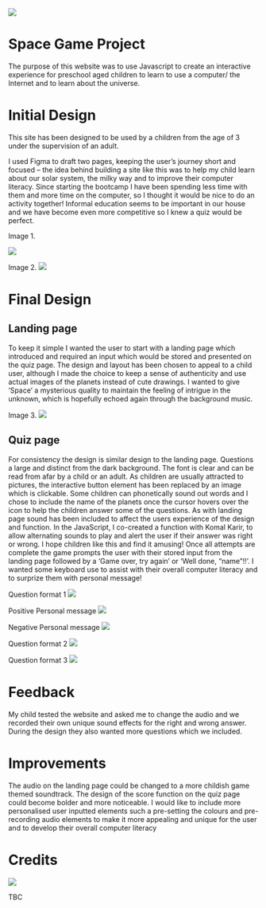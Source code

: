 <img src= "assets/images/multiple_devices.PNG">
<br>

# Space Game Project

The purpose of this website was to use Javascript to create an interactive experience for preschool aged children to learn to use a computer/ the Internet and to learn about the universe.

# Initial Design 

This site has been designed to be used by a children from the age of 3 under the supervision of an adult. 

I used Figma to draft two pages, keeping the user’s journey short and focused – the idea behind building a site like this was to help my child learn about our solar system, the milky way and to improve their computer literacy. Since starting the bootcamp I have been spending less time with them and more time on the computer, so I thought it would be nice to do an activity together!  Informal education seems to be important in our house and we have become even more competitive so I knew a quiz would be perfect.

Image 1.

<img src= "readme-folder/Screenshot 2024-05-24 at 16.05.31.png">

Image 2.
<img src= "readme-folder/Screenshot 2024-05-24 at 16.07.04.png">

# Final Design

## Landing page 
To keep it simple I wanted the user to start with a landing page which introduced and  required an input which would be stored and presented on the quiz page. The design and layout has been chosen to appeal to a child user, although I made the choice to keep a sense of authenticity and use actual images of the planets instead of cute drawings. I wanted to give ‘Space’ a mysterious quality to maintain the feeling of intrigue in the unknown, which is hopefully echoed again through the background music.

Image 3.
<img src="readme-folder/Screenshot 2024-05-24 at 16.08.13.png">

## Quiz page
For consistency the design is similar design to the landing page. Questions a large and distinct from the dark background. The font is clear and can be read from afar by a child or an adult.
As children are usually attracted to pictures, the interactive button element has been replaced by an image which is clickable. Some children can phonetically sound out words and I chose to include the name of the planets once the cursor hovers over the icon to help the children answer some of the questions. As with landing page sound has been included to affect the users experience of the design and function. In the JavaScript, I co-created a function with Komal Karir, to allow alternating sounds to play and alert the user if their answer was right or wrong. I hope children like this and find it amusing!
Once all attempts are complete the game prompts the user with their stored input from the landing page followed by a ‘Game over, try again’ or ‘Well done, “name”!!’. I wanted some keyboard use to assist with their overall computer literacy and to surprize them with personal message!

Question format 1
<img src="readme-folder/Screenshot 2024-05-24 at 16.09.01.png">


Positive Personal message
<img src="readme-folder/Screenshot 2024-05-24 at 16.09.30.png">

Negative Personal message
<img src="readme-folder/Screenshot 2024-05-24 at 16.10.34.png">

Question format 2
<img src="readme-folder/Screenshot 2024-05-24 at 16.09.59.png">

Question format 3
<img src="readme-folder/Screenshot 2024-05-24 at 16.12.13.png">

# Feedback
My child tested the website and asked me to change the audio and we recorded their own unique sound effects for the right and wrong answer. During the design they also wanted more questions which we included.

# Improvements

The audio on the landing page could be changed to a more childish game themed soundtrack.
The design of the score function on the quiz page could become bolder and more noticeable.
I would like to include more personalised user inputted elements such a pre-setting the colours and pre-recording audio elements to make it more appealing and unique for the user and to develop their overall computer literacy


# Credits

<img src="assets/images/earth.gif">

TBC

